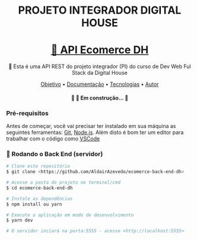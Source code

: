<h1 align="center">PROJETO INTEGRADOR DIGITAL HOUSE</h1>
<h1 align="center">
    <a href="https://ecomerce-back-end-dh.herokuapp.com/">🔗 API Ecomerce DH</a>
</h1>
<p align="center">🚀 Esta é uma API REST do projeto integrador (PI) do curso de Dev Web Ful Stack da Digital House</p>
<p align="center">
 <a href="#objetivo">Objetivo</a> •
 <a href="#roadmap">Documentação</a> • 
 <a href="#tecnologias">Tecnologias</a> • 
 <a href="#autor">Autor</a>
</p>
<h4 align="center"> 
	🚧 🚀 Em construção...  🚧
</h4>

### Pré-requisitos

Antes de começar, você vai precisar ter instalado em sua máquina as seguintes ferramentas:
[Git](https://git-scm.com), [Node.js](https://nodejs.org/en/). 
Além disto é bom ter um editor para trabalhar com o código como [VSCode](https://code.visualstudio.com/)

### 🎲 Rodando o Back End (servidor)

```bash
# Clone este repositório
$ git clone <https://github.com/AldairAzevedo/ecomerce-back-end-dh>

# Acesse a pasta do projeto no terminal/cmd
$ cd ecomerce-back-end-dh

# Instale as dependências
$ npm install ou yarn

# Execute a aplicação em modo de desenvolvimento
$ yarn dev

# O servidor inciará na porta:5555 - acesse <http://localhost:5555>